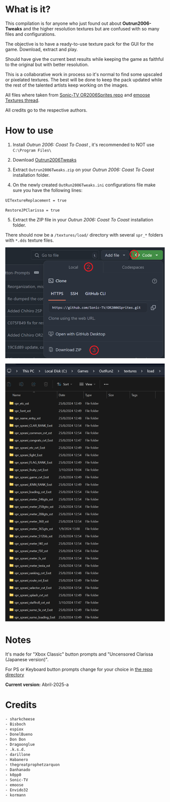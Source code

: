 # What is it?

This compilation is for anyone who just found out about **Outrun2006-Tweaks** and the higher resolution textures but are confused with so many files and configurations.

The objective is to have a ready-to-use texture pack for the GUI for the game. Download, extract and play.

Should have give the current best results while keeping the game as faithful to the original but with better resolution.

This is a collaborative work in process so it's normal to find some upscaled or pixelated textures. The best will be done to keep the pack updated while the rest of the talented artists keep working on the images.

All files where taken from [Sonic-TV OR2006Sprites repo](https://github.com/Sonic-TV/OR2006Sprites) and [emoose Textures thread](https://github.com/emoose/OutRun2006Tweaks/issues/20). 

All credits go to the respective authors.

# How to use

1) Install _Outrun 2006: Coast To Coast_ , it's recommended to NOT use `C:\Program Files\`

2) Download [Outrun2006Tweaks](https://github.com/emoose/OutRun2006Tweaks/releases/)

3) Extract `Outrun2006Tweaks.zip` on your _Outrun 2006: Coast To Coast_ installation folder.

4) On the newly created `OutRun2006Tweaks.ini` configurations file make sure you have the following lines:

`UITextureReplacement = true`

`RestoreJPClarissa = true`

5) Extract the ZIP file in your  _Outrun 2006: Coast To Coast_ installation folder. 

There should now be a `/textures/load/` directory with several `spr_*` folders with `*.dds` texture files.

![How to download the zip file form GitHub](/Release/download.png)

![Outrun2006 texture directory structure](/Release/directory.png)

# Notes

It's made for "Xbox Classic" button prompts and "Uncensored Clarissa (Japanese version)".

For PS or Keyboard button prompts change for your choice in [the repo directory](/Remakes%20and%20Reskins/UI/Button%20Prompts)

**Current version:** Abril-2025-a

# Credits

    - sharkcheese
    - Bisboch
    - espiox
    - DonelBueno
    - Don Don
    - Dragoonglue
    - .k.s.d.
    - darillone
    - Habanero
    - thegreatprophetzarquon
    - Danhanado
    - k0pp0
    - Sonic-TV
    - emoose
    - Envido32
    - kormann